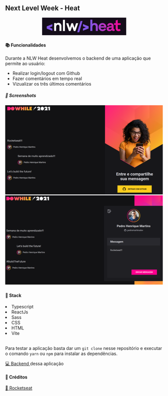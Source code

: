 <h2>Next Level Week - Heat</h2>

<p align="center">
<img src="/assets/logo_nlw.png"></img>
</p>

<h4>📚 Funcionalidades</h4>

<p>Durante a NLW Heat desenvolvemos o backend de uma aplicação que permite ao usuário:</p>

<ul>
<li>Realizar login/logout com Github</li>
<li>Fazer comentários em tempo real</li>
<li>Vizualizar os três últimos comentários</li>
</ul>

<h5>📸 Screenshots<h5>
<p align="center">
<img src="/assets/Login_screen.png"></img>
<img src="/assets/Message_screen.png"></img>
</p>

<h4>🧰 Stack</h4>

<li>Typescript</li>
<li>ReactJs</li>
<li>Sass</li>
<li>CSS</li>
<li>HTML</li>
<li>Vite</li>

<br>

<p> Para testar a aplicação basta dar um <code>git clone</code> nesse repositório e executar o comando <code>yarn</code> ou <code>npm</code> para instalar as dependências.

<a href="https://github.com/pedromartinsdev/nlw-heat-backend"> 💻 Backend </a> dessa aplicação </p>


<h4>📘 Créditos</h4>
<a href="https://app.rocketseat.com.br/dashboard"> 🚀 Rocketseat </a>